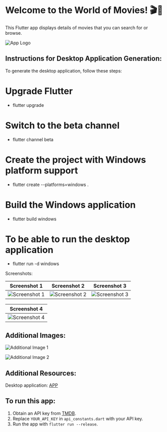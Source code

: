 # Welcome to the World of Movies! 🎬🍿

This Flutter app displays details of movies that you can search for or browse.

![App Logo](https://github.com/MelaniMolina/Desktop_app/assets/113868310/3029487e-530a-42b7-8a8f-056e4b97c95d)

## Instructions for Desktop Application Generation:

To generate the desktop application, follow these steps:

# Upgrade Flutter
- flutter upgrade

# Switch to the beta channel
- flutter channel beta

# Create the project with Windows platform support
- flutter create --platforms=windows .

# Build the Windows application
- flutter build windows
  
# To be able to run the desktop application  
- flutter run -d windows
  
Screenshots:

| Screenshot 1 | Screenshot 2 | Screenshot 3 |
| ------------ | ------------ | ------------ |
| ![Screenshot 1](https://github.com/MelaniMolina/Desktop_app/assets/113868310/9553cd58-45f9-44eb-9f44-02d2185e33da) | ![Screenshot 2](https://github.com/MelaniMolina/Desktop_app/assets/113868310/1757c48e-cfa1-4abb-8d6e-9eea1961f7b4) | ![Screenshot 3](https://github.com/MelaniMolina/Desktop_app/assets/113868310/ef84f8dd-8518-4397-a049-05d3554bb2dd) |

| Screenshot 4 |
| ------------ |
| ![Screenshot 4](https://github.com/MelaniMolina/Desktop_app/assets/113868310/4aab0de9-1747-434f-b163-1fb9a106fc44) |

## Additional Images:

![Additional Image 1](https://github.com/MelaniMolina/Desktop_app/assets/113868310/ff985a75-a499-4e47-9f86-d040356e9840)

![Additional Image 2](https://github.com/MelaniMolina/Desktop_app/assets/113868310/d5cbc585-9d9c-4dd0-afcd-d41f2bb13d2c)


## Additional Resources:
Desktop application: [APP](https://epnecuador-my.sharepoint.com/:f:/g/personal/melani_molina_epn_edu_ec/ElUMIntatp9OoX0JpTKuKo8BsztIh5ihAkiiKnwKsZroPg?e=eB3veM)

## To run this app:

1. Obtain an API key from [TMDB](https://www.themoviedb.org/).
2. Replace `YOUR_API_KEY` in `api_constants.dart` with your API key.
3. Run the app with `flutter run --release`.

